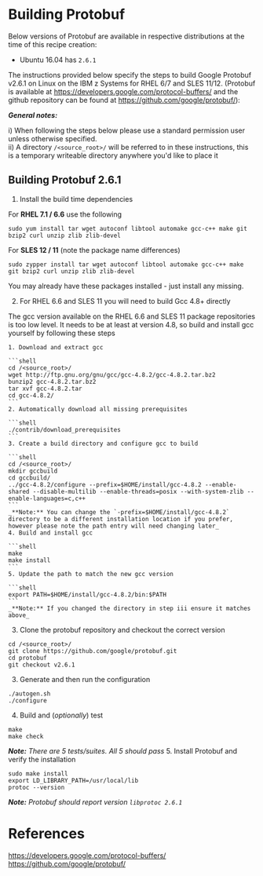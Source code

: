 <!---PACKAGE:Protobuf--->
<!---DISTRO:SLES 12:2.6.1--->
<!---DISTRO:SLES 11:2.6.1--->
<!---DISTRO:RHEL 7.1:2.6.1--->
<!---DISTRO:RHEL 6.6:2.6.1--->
<!---DISTRO:Ubuntu 16.x:2.6.1--->

# Building Protobuf

Below versions of Protobuf are available in respective distributions at the time of this recipe creation:

*    Ubuntu 16.04     has `2.6.1`

The instructions provided below specify the steps to build Google Protobuf v2.6.1 on Linux on the IBM z Systems for RHEL 6/7 and SLES 11/12. (Protobuf is available at https://developers.google.com/protocol-buffers/ and the github repository can be found at https://github.com/google/protobuf/):

_**General notes:**_ 

i) When following the steps below please use a standard permission user unless otherwise specified.  
ii) A directory `/<source_root>/` will be referred to in these instructions, this is a temporary writeable directory anywhere you'd like to place it

## Building Protobuf 2.6.1 
	
1. Install the build time dependencies

  For **RHEL 7.1 / 6.6** use the following
  ```shell
  sudo yum install tar wget autoconf libtool automake gcc-c++ make git bzip2 curl unzip zlib zlib-devel
  ```
  For **SLES 12 / 11** (note the package name differences)
  ```shell
  sudo zypper install tar wget autoconf libtool automake gcc-c++ make git bzip2 curl unzip zlib zlib-devel
  ```
 
  You may already have these packages installed - just install any missing.

2. For RHEL 6.6 and SLES 11 you will need to build Gcc 4.8+ directly

  The gcc version available on the RHEL 6.6 and SLES 11 package repositories is too low level. It needs to be at least at version 4.8, so build and install gcc yourself by following these steps
  
    1. Download and extract gcc
    
    ```shell
    cd /<source_root>/
    wget http://ftp.gnu.org/gnu/gcc/gcc-4.8.2/gcc-4.8.2.tar.bz2
    bunzip2 gcc-4.8.2.tar.bz2
    tar xvf gcc-4.8.2.tar
    cd gcc-4.8.2/
    ```
    2. Automatically download all missing prerequisites
    
    ```shell
    ./contrib/download_prerequisites
    ```
    3. Create a build directory and configure gcc to build
    
    ```shell
    cd /<source_root>/
    mkdir gccbuild
    cd gccbuild/
    ../gcc-4.8.2/configure --prefix=$HOME/install/gcc-4.8.2 --enable-shared --disable-multilib --enable-threads=posix --with-system-zlib --enable-languages=c,c++
    ```
    _**Note:** You can change the `-prefix=$HOME/install/gcc-4.8.2` directory to be a different installation location if you prefer, however please note the path entry will need changing later_
    4. Build and install gcc
    
    ```shell
    make
    make install
    ```
    5. Update the path to match the new gcc version
    
    ```shell
    export PATH=$HOME/install/gcc-4.8.2/bin:$PATH
    ```
    _**Note:** If you changed the directory in step iii ensure it matches above_
3. Clone the protobuf repository and checkout the correct version

  ```shell
  cd /<source_root>/
  git clone https://github.com/google/protobuf.git
  cd protobuf
  git checkout v2.6.1
  ```
3. Generate and then run the configuration

  ```shell
  ./autogen.sh
  ./configure
  ```
4. Build and (_optionally_) test

  ```shell
  make
  make check
  ```
  _**Note:** There are 5 tests/suites.  All 5 should pass_
5. Install Protobuf and verify the installation

  ```shell
  sudo make install
  export LD_LIBRARY_PATH=/usr/local/lib
  protoc --version
  ```
  _**Note:** Protobuf should report version `libprotoc 2.6.1`_

# References
  https://developers.google.com/protocol-buffers/  
  https://github.com/google/protobuf/
